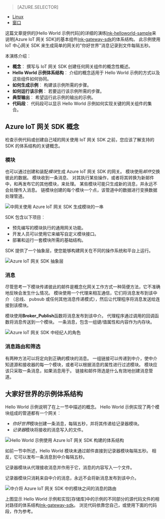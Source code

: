 > [AZURE.SELECTOR]
- [Linux](../articles/iot-hub/iot-hub-linux-gateway-sdk-get-started.md)
- [窗口](../articles/iot-hub/iot-hub-windows-gateway-sdk-get-started.md)

这篇文章提供的[Hello World 示例代码]的详细的演练[lnk-helloworld-sample]来说明[Azure IoT 网关 SDK]的基本组件[lnk-gateway-sdk]的体系结构。 此示例使用 IoT 中心网关 SDK 来生成简单的网关的"你好世界"消息记录到文件每隔五秒。

本演练介绍︰

- **概念**︰ 撰写与 IoT 网关 SDK 创建任何网关组件的概念性概述。  
- **Hello World 示例体系结构**︰ 介绍的概念适用于 Hello World 示例的方式以及这些组件如何协同。
- **如何生成示例**︰ 构建该示例所需的步骤。
- **如何运行该示例**︰ 若要运行该示例所需的步骤。 
- **典型输出**︰ 希望运行此示例的输出的示例。
- **代码段**︰ 代码段可以显示 Hello World 示例如何实现关键的网关组件的集合。

## <a name="azure-iot-gateway-sdk-concepts"></a>Azure IoT 网关 SDK 概念

检查示例代码或创建自己域的网关使用 IoT 网关 SDK 之前，您应该了解支持的 SDK 的体系结构的关键概念。

### <a name="modules"></a>模块

也可以通过创建和装配*模块*生成 Azure IoT 网关 SDK 的网关。 模块使用*邮件*交换彼此的数据。 模块收到一条消息、 对其执行某些操作，或者将其转换为新邮件中，和再发布它的其他模块，来处理。 某些模块可能只生成新的消息，并永远不会处理传入消息。 链模块创建的每个模块一个点，该管道中的数据进行变换数据处理管道。

![中网关使用 Azure IoT 网关 SDK 生成模块的一串][1]
 
SDK 包含以下项目︰

- 预先编写的模块执行的通用网关功能。
- 开发人员可以使用它来编写自定义模块接口。
- 部署和运行一套模块所需的基础结构。

SDK 提供了一个抽象层，使您能够构建网关在不同的操作系统和平台上运行。

![Azure IoT 网关 SDK 抽象层][2]

### <a name="messages"></a>消息

尽管思考一下模块传递彼此的邮件是概念化网关工作方式一种简便方法，它不准确地反映会发生什么情况。 模块使用一个代理来相互通信，它们将消息发布到该中介 （总线、 pubsub 或任何其他消息传递模式），然后让代理程序将消息发送给连接到该模块。

模块使用**Broker_Publish**函数将消息发布到该中介。 代理程序通过调用的回调函数将消息传送到一个模块。 一条消息，包含一组键/值属性和内容作为内存块。

![Azure IoT 网关 SDK 中经纪人的角色][3]

### <a name="message-routing-and-filtering"></a>消息路由和筛选

有两种方法可以将定向到正确的模块的消息。 一组链接可以传递到中介，使中介知道源和接收器的每一个模块，或者可以根据消息的属性进行过滤模块。 模块应该只采取一条消息，如果消息用于。 链接和邮件筛选是什么有效地创建消息管道。

## <a name="hello-world-sample-architecture"></a>大家好世界的示例体系结构

Hello World 示例说明了在上一节中描述的概念。 Hello World 示例实现了两个模块组成的管道都有一个网关︰

-   *你好世界*模块创建一条消息，每隔五秒，并将其传递给记录器模块。
-   *记录器*模块将接收的消息写入的文件。

![Hello World 示例使用 Azure IoT 网关 SDK 构建的体系结构][4]

如前一节中所述，Hello World 模块未通过邮件直接到记录器模块每隔五秒。 相反，它可以发布一条消息到中介每隔五秒。

记录器模块从代理接收消息并作用于它，消息的内容写入一个文件。

记录器模块只消耗来自中介的消息，永远不会将新消息发布到该中介。

![中介将 Azure IoT 网关 SDK 中的模块之间的消息的路由][5]

上图显示 Hello World 示例和实现[存储库]中的示例的不同部分的源代码文件的相对路径的体系结构[lnk-gateway-sdk]。 浏览代码依靠您自己，或使用下面的代码段，作为参考。

<!-- Images -->
[1]: media/iot-hub-gateway-sdk-getstarted-selector/modules.png
[2]: media/iot-hub-gateway-sdk-getstarted-selector/modules_2.png
[3]: media/iot-hub-gateway-sdk-getstarted-selector/messages_1.png
[4]: media/iot-hub-gateway-sdk-getstarted-selector/high_level_architecture.png
[5]: media/iot-hub-gateway-sdk-getstarted-selector/detailed_architecture.png

<!-- Links -->
[lnk-helloworld-sample]: https://github.com/Azure/azure-iot-gateway-sdk/tree/master/samples/hello_world
[lnk-gateway-sdk]: https://github.com/Azure/azure-iot-gateway-sdk